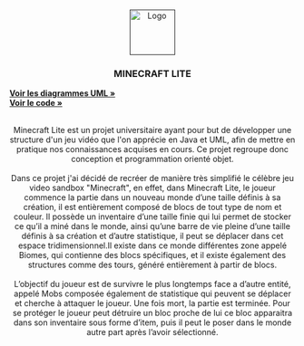 
<br />
<p align="center">
  <a href="">
    <img src="https://images-wixmp-ed30a86b8c4ca887773594c2.wixmp.com/i/977e8c4f-1c99-46cd-b070-10cd97086c08/d36qrs5-017c3744-8c94-4d47-9633-d85b991bf2f7.png" alt="Logo" width="80" height="80">
  </a>

  <h3 align="center">MINECRAFT LITE</h3>
    <a href="https://github.com/JF-GIAMMARI/MinecraftLite/tree/master/UML"><strong>Voir les diagrammes UML »</strong></a>
   <br /><a href="https://github.com/JF-GIAMMARI/MinecraftLite/tree/master/SRC/src"><strong>Voir le code  »</strong></a>
 <br /> <br />
  <p align="center">
    Minecraft Lite est un projet universitaire ayant pour but de développer une structure d'un jeu vidéo que l'on apprécie en Java et UML, afin de mettre en 
    pratique nos connaissances acquises en cours. Ce projet regroupe donc conception et programmation orienté objet.
      <br />
        <br />
        Dans ce projet j'ai décidé de recréer de manière très simplifié le célèbre jeu video sandbox "Minecraft", en effet, dans Minecraft Lite, le joueur commence la partie dans un nouveau monde d’une taille définis à sa
                                                                                                                              création, il est entièrement composé de blocs de tout type de nom et couleur.   Il possède un inventaire
                                                                                                                              d’une taille finie qui lui permet de stocker ce qu’il a miné dans le monde, ainsi qu’une barre de vie
                                                                                                                              pleine d’une taille définis à sa création et d’autre statistique, il peut se déplacer dans cet espace
                                                                                                                              tridimensionnel.Il existe dans ce monde différentes zone appelé Biomes, qui contienne des blocs
                                                                                                                              spécifiques, et il existe également des structures comme des tours, généré entièrement à partir de blocs.
                                                                                                                                  <br />     <br /> L’objectif du joueur est de survivre le plus longtemps face a d’autre entité, appelé Mobs composée
                                                                                                                              également de statistique qui peuvent se déplacer et cherche à attaquer le joueur. Une fois mort, la partie
                                                                                                                              est terminée. Pour se protéger le joueur peut détruire un bloc proche de lui ce bloc apparaitra dans son
                                                                                                                              inventaire sous forme d’item, puis il peut le poser dans le monde autre part après l’avoir sélectionné.
    <br />
    <br />

  </p>

